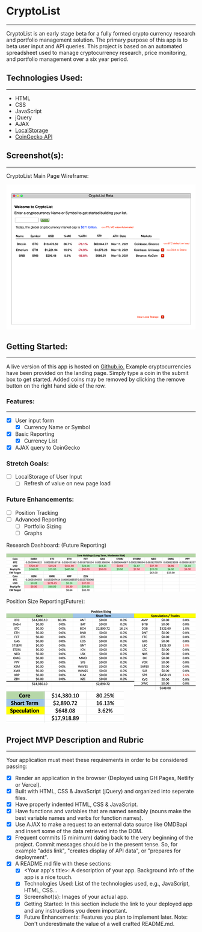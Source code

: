 # CryptoList
--- 

CryptoList is an early stage beta for a fully formed crypto currency research and portfolio management solution. The primary purpose of this app is to beta user input and API queries. This project is based on an automated spreadsheet used to manage cryptocurrency research, price monitoring, and portfolio management over a six year period. 

## Technologies Used: 
--- 

- HTML
- CSS
- JavaScript
- jQuery
- AJAX
- [LocalStorage](https://developer.mozilla.org/en-US/docs/Web/API/Window/localStorage)
- [CoinGecko API](https://www.coingecko.com/en/api)

## Screenshot(s):
--- 
CryptoList Main Page Wireframe:

![Main Page](images/cryptolist_main.png)

## Getting Started: 
--- 

A live version of this app is hosted on [Github.io.](https://pclarytx10.github.io) Example cryptocurrencies have been provided on the landing page. Simply type a coin in the submit box to get started. Added coins may be removed by clicking the remove button on the right hand side of the row.

### Features:
--- 

- [x] User input form
  - [x] Currency Name or Symbol
- [x] Basic Reporting
  - [x] Currency List
- [x] AJAX query to CoinGecko

### Stretch Goals:
- [ ] LocalStorage of User Input
  - [ ] Refresh of value on new page load
  
### Future Enhancements:

- [ ] Position Tracking 
- [ ] Advanced Reporting
  - [ ] Portfolio Sizing
  - [ ] Graphs

Research Dashboard: (Future Reporting)

![Research Dashboard](/images/research_dashboard.png)

Position Size Reporting(Future):

![Position Sizing](images/position_sizing.png)
![Position Sizing2](images/position_sizing2.png)


## Project MVP Description and Rubric
--- 

Your application must meet these requirements in order to be considered passing:

- [x] Render an application in the browser (Deployed using GH Pages, Netlify or Vercel).
- [x] Built with HTML, CSS & JavaScript (jQuery) and organized into seperate files.
- [x]  Have properly indented HTML, CSS & JavaScript.
- [x]  Have functions and variables that are named sensibly (nouns make the best variable names and verbs for function names).
- [x] Use AJAX to make a request to an external data source like OMDBapi and insert some of the data retrieved into the DOM.
- [x] Frequent commits (5 minimum) dating back to the very beginning of the project. Commit messages should be in the present tense. So, for example "adds link", "creates display of API data", or "prepares for deployment".
- [x] A README.md file with these sections:
  - [x]  <Your app's title>: A description of your app. Background info of the app is a nice touch.
  - [x] Technologies Used: List of the technologies used, e.g., JavaScript, HTML, CSS...
  - [x] Screenshot(s): Images of your actual app.
  - [x] Getting Started: In this section include the link to your deployed app and any instructions you deem important.
  - [x] Future Enhancements: Features you plan to implement later.
    Note: Don't underestimate the value of a well crafted README.md. 
